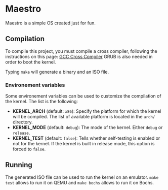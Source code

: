 # Maestro

Maestro is a simple OS created just for fun.



## Compilation

To compile this project, you must compile a cross compiler, following the instructions on this page: [GCC Cross Compiler](https://wiki.osdev.org/GCC_Cross-Compiler)
GRUB is also needed in order to boot the kernel.

Typing `make` will generate a binary and an ISO file.



### Environement variables

Some environement variables can be used to customize the compilation of the kernel. The list is the following:
- **KERNEL_ARCH** (default: `x86`): Specify the platform for which the kernel will be compiled. The list of available platform is located in the `arch/` directory.
- **KERNEL_MODE** (default: `debug`): The mode of the kernel. Either `debug` or `release`.
- **KERNEL_TEST** (default: `false`): Tells whether self-testing is enabled or not for the kernel. If the kernel is built in release mode, this option is forced to `false`.



## Running

The generated ISO file can be used to run the kernel on an emulator.
`make test` allows to run it on QEMU and `make bochs` allows to run it on Bochs.

